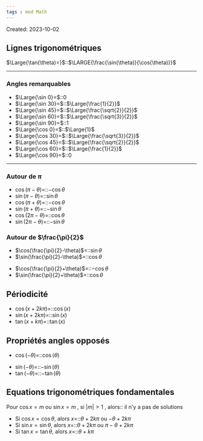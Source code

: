 ```yaml
---
tags : mod Math
---
```

Created: 2023-10-02

## Lignes trigonométriques

$\Large{\tan(\theta)=}$::$\LARGE{\frac{\sin(\theta)}{\cos(\theta)}}$
<!--SR:!2023-12-09,33,250-->

---
### Angles remarquables

- $\Large{\sin 0}=$::$0$
- $\Large{\sin 30}=$::$\Large{\frac{1}{2}}$
- $\Large{\sin 45}=$::$\Large{\frac{\sqrt{2}}{2}}$
- $\Large{\sin 60}=$::$\Large{\frac{\sqrt{3}}{2}}$
- $\Large{\sin 90}=$::$1$
- $\Large{\cos 0}=$::$\Large{1}$
- $\Large{\cos 30}=$::$\Large{\frac{\sqrt{3}}{2}}$
- $\Large{\cos 45}=$::$\Large{\frac{\sqrt{2}}{2}}$
- $\Large{\cos 60}=$::$\Large{\frac{1}{2}}$
- $\Large{\cos 90}=$::$0$
<!--SR:!2023-10-14,1,230-->

---
### Autour de $\pi$
- $\cos(\pi-\theta)$=::$-\cos\theta$
- $\sin(\pi-\theta)$=::$\sin\theta$
- $\cos(\pi+\theta)$=::$-\cos\theta$
- $\sin(\pi+\theta)$=::$-\sin\theta$
- $\cos(2\pi-\theta)$=::$\cos\theta$
- $\sin(2\pi-\theta)$=::$-\sin\theta$

### Autour de $\frac{\pi}{2}$
- $\cos(\frac{\pi}{2}-\theta)$=::$\sin\theta$
- $\sin(\frac{\pi}{2}-\theta)$=::$\cos\theta$
<!--SR:!2023-11-09,3,210-->
- $\cos(\frac{\pi}{2}+\theta)$=::$-\cos\theta$
- $\sin(\frac{\pi}{2}+\theta)$=::$\cos\theta$
<!--SR:!2023-11-09,3,210-->
## Périodicité
- $\cos(x+2k\pi)=$::$\cos(x)$
- $\sin(x+2k\pi)=$::$\sin(x)$
- $\tan(x+k\pi)=$::$\tan(x)$
## Propriétés angles opposés
- $\cos(-\theta)=$::$\cos(\theta)$
<!--SR:!2023-10-14,1,230-->
- $\sin(-\theta)=$::$-\sin(\theta)$
- $\tan(-\theta)=$::$-\tan(\theta)$
<!--SR:!2023-10-16,3,250-->
## Equations trigonométriques fondamentales
Pour $\cos x=m$ ou $\sin x=m$ , si $|m|>1$ , alors:: il n'y a pas de solutions

- Si $\cos x=\cos\theta$, alors $x=$::$\theta+2k\pi$ ou $-\theta+2k\pi$
- Si $\sin x=\sin\theta$, alors $x=$::$\theta+2k\pi$ ou $\pi-\theta+2k\pi$
- Si $\tan x=\tan\theta$, alors $x=$::$\theta+k\pi$

